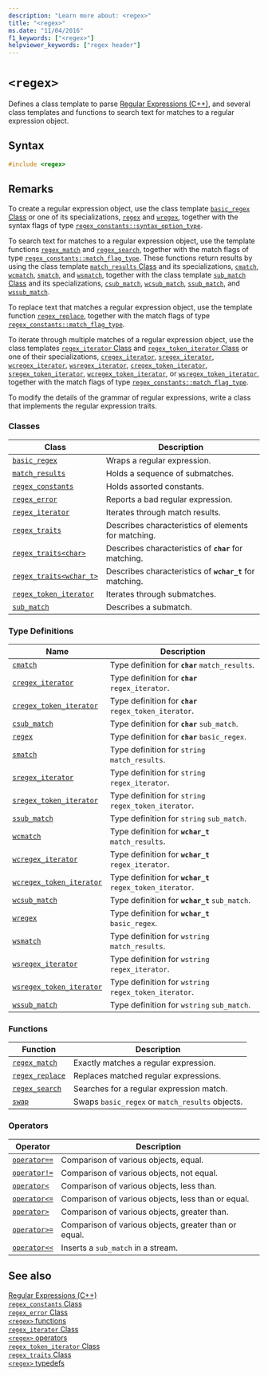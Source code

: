 ```yaml
---
description: "Learn more about: <regex>"
title: "<regex>"
ms.date: "11/04/2016"
f1_keywords: ["<regex>"]
helpviewer_keywords: ["regex header"]
---
```

# `<regex>`

Defines a class template to parse [Regular Expressions (C++)](../standard-library/regular-expressions-cpp.md), and several class templates and functions to search text for matches to a regular expression object.

## Syntax

```cpp
#include <regex>
```

## Remarks

To create a regular expression object, use the class template [`basic_regex` Class](../standard-library/basic-regex-class.md) or one of its specializations, [`regex`](../standard-library/regex-typedefs.md#regex) and [`wregex`](../standard-library/regex-typedefs.md#wregex), together with the syntax flags of type [`regex_constants::syntax_option_type`](../standard-library/regex-constants-class.md#syntax_option_type).

To search text for matches to a regular expression object, use the template functions [`regex_match`](../standard-library/regex-functions.md#regex_match) and [`regex_search`](../standard-library/regex-functions.md#regex_search), together with the match flags of type [`regex_constants::match_flag_type`](../standard-library/regex-constants-class.md#match_flag_type). These functions return results by using the class template [`match_results` Class](../standard-library/match-results-class.md) and its specializations, [`cmatch`](../standard-library/regex-typedefs.md#cmatch), [`wcmatch`](../standard-library/regex-typedefs.md#wcmatch), [`smatch`](../standard-library/regex-typedefs.md#smatch), and [`wsmatch`](../standard-library/regex-typedefs.md#wsmatch), together with the class template [`sub_match` Class](../standard-library/sub-match-class.md) and its specializations, [`csub_match`](../standard-library/regex-typedefs.md#csub_match), [`wcsub_match`](../standard-library/regex-typedefs.md#wcsub_match), [`ssub_match`](../standard-library/regex-typedefs.md#ssub_match), and [`wssub_match`](../standard-library/regex-typedefs.md#wssub_match).

To replace text that matches a regular expression object, use the template function [`regex_replace`](../standard-library/regex-functions.md#regex_replace), together with the match flags of type [`regex_constants::match_flag_type`](../standard-library/regex-constants-class.md#match_flag_type).

To iterate through multiple matches of a regular expression object, use the class templates [`regex_iterator` Class](../standard-library/regex-iterator-class.md) and [`regex_token_iterator` Class](../standard-library/regex-token-iterator-class.md) or one of their specializations, [`cregex_iterator`](../standard-library/regex-typedefs.md#cregex_iterator), [`sregex_iterator`](../standard-library/regex-typedefs.md#sregex_iterator), [`wcregex_iterator`](../standard-library/regex-typedefs.md#wcregex_iterator), [`wsregex_iterator`](../standard-library/regex-typedefs.md#wsregex_iterator), [`cregex_token_iterator`](../standard-library/regex-typedefs.md#cregex_token_iterator), [`sregex_token_iterator`](../standard-library/regex-typedefs.md#sregex_token_iterator), [`wcregex_token_iterator`](../standard-library/regex-typedefs.md#wcregex_token_iterator), or [`wsregex_token_iterator`](../standard-library/regex-typedefs.md#wsregex_token_iterator), together with the match flags of type [`regex_constants::match_flag_type`](../standard-library/regex-constants-class.md#match_flag_type).

To modify the details of the grammar of regular expressions, write a class that implements the regular expression traits.

### Classes

|Class|Description|
|-|-|
|[`basic_regex`](../standard-library/basic-regex-class.md)|Wraps a regular expression.|
|[`match_results`](../standard-library/match-results-class.md)|Holds a sequence of submatches.|
|[`regex_constants`](../standard-library/regex-constants-class.md)|Holds assorted constants.|
|[`regex_error`](../standard-library/regex-error-class.md)|Reports a bad regular expression.|
|[`regex_iterator`](../standard-library/regex-iterator-class.md)|Iterates through match results.|
|[`regex_traits`](../standard-library/regex-traits-class.md)|Describes characteristics of elements for matching.|
|[`regex_traits<char>`](../standard-library/regex-traits-char-class.md)|Describes characteristics of **`char`** for matching.|
|[`regex_traits<wchar_t>`](../standard-library/regex-traits-wchar-t-class.md)|Describes characteristics of **`wchar_t`** for matching.|
|[`regex_token_iterator`](../standard-library/regex-token-iterator-class.md)|Iterates through submatches.|
|[`sub_match`](../standard-library/sub-match-class.md)|Describes a submatch.|

### Type Definitions

|Name|Description|
|-|-|
|[`cmatch`](../standard-library/regex-typedefs.md#cmatch)|Type definition for **`char`** `match_results`.|
|[`cregex_iterator`](../standard-library/regex-typedefs.md#cregex_iterator)|Type definition for **`char`** `regex_iterator`.|
|[`cregex_token_iterator`](../standard-library/regex-typedefs.md#cregex_token_iterator)|Type definition for **`char`** `regex_token_iterator`.|
|[`csub_match`](../standard-library/regex-typedefs.md#csub_match)|Type definition for **`char`** `sub_match`.|
|[`regex`](../standard-library/regex-typedefs.md#regex)|Type definition for **`char`** `basic_regex`.|
|[`smatch`](../standard-library/regex-typedefs.md#smatch)|Type definition for `string` `match_results`.|
|[`sregex_iterator`](../standard-library/regex-typedefs.md#sregex_iterator)|Type definition for `string` `regex_iterator`.|
|[`sregex_token_iterator`](../standard-library/regex-typedefs.md#sregex_token_iterator)|Type definition for `string` `regex_token_iterator`.|
|[`ssub_match`](../standard-library/regex-typedefs.md#ssub_match)|Type definition for `string` `sub_match`.|
|[`wcmatch`](../standard-library/regex-typedefs.md#wcmatch)|Type definition for **`wchar_t`** `match_results`.|
|[`wcregex_iterator`](../standard-library/regex-typedefs.md#wcregex_iterator)|Type definition for **`wchar_t`** `regex_iterator`.|
|[`wcregex_token_iterator`](../standard-library/regex-typedefs.md#wcregex_token_iterator)|Type definition for **`wchar_t`** `regex_token_iterator`.|
|[`wcsub_match`](../standard-library/regex-typedefs.md#wcsub_match)|Type definition for **`wchar_t`** `sub_match`.|
|[`wregex`](../standard-library/regex-typedefs.md#wregex)|Type definition for **`wchar_t`** `basic_regex`.|
|[`wsmatch`](../standard-library/regex-typedefs.md#wsmatch)|Type definition for `wstring` `match_results`.|
|[`wsregex_iterator`](../standard-library/regex-typedefs.md#wsregex_iterator)|Type definition for `wstring` `regex_iterator`.|
|[`wsregex_token_iterator`](../standard-library/regex-typedefs.md#wsregex_token_iterator)|Type definition for `wstring` `regex_token_iterator`.|
|[`wssub_match`](../standard-library/regex-typedefs.md#wssub_match)|Type definition for `wstring` `sub_match`.|

### Functions

|Function|Description|
|-|-|
|[`regex_match`](../standard-library/regex-functions.md#regex_match)|Exactly matches a regular expression.|
|[`regex_replace`](../standard-library/regex-functions.md#regex_replace)|Replaces matched regular expressions.|
|[`regex_search`](../standard-library/regex-functions.md#regex_search)|Searches for a regular expression match.|
|[`swap`](../standard-library/regex-functions.md#swap)|Swaps `basic_regex` or `match_results` objects.|

### Operators

|Operator|Description|
|-|-|
|[`operator==`](../standard-library/regex-operators.md#op_eq_eq)|Comparison of various objects, equal.|
|[`operator!=`](../standard-library/regex-operators.md#op_neq)|Comparison of various objects, not equal.|
|[`operator<`](../standard-library/regex-operators.md#op_lt)|Comparison of various objects, less than.|
|[`operator<=`](../standard-library/regex-operators.md#op_gt_eq)|Comparison of various objects, less than or equal.|
|[`operator>`](../standard-library/regex-operators.md#op_gt)|Comparison of various objects, greater than.|
|[`operator>=`](../standard-library/regex-operators.md#op_gt_eq)|Comparison of various objects, greater than or equal.|
|[`operator<<`](../standard-library/regex-operators.md#op_lt_lt)|Inserts a `sub_match` in a stream.|

## See also

[Regular Expressions (C++)](../standard-library/regular-expressions-cpp.md)\
[`regex_constants` Class](../standard-library/regex-constants-class.md)\
[`regex_error` Class](../standard-library/regex-error-class.md)\
[`<regex>` functions](../standard-library/regex-functions.md)\
[`regex_iterator` Class](../standard-library/regex-iterator-class.md)\
[`<regex>` operators](../standard-library/regex-operators.md)\
[`regex_token_iterator` Class](../standard-library/regex-token-iterator-class.md)\
[`regex_traits` Class](../standard-library/regex-traits-class.md)\
[`<regex>` typedefs](../standard-library/regex-typedefs.md)
